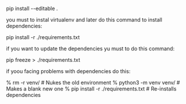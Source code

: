 pip install --editable .

you must to instal virtualenv and later do this command to install dependencies:

pip install -r ./requirements.txt

if you want to update the dependencies yu must to do this command:

pip freeze > ./requirements.txt

if yoou facing problems with dependencies do this:

% rm -r venv/ # Nukes the old environment % python3 -m venv venv/ # Makes a blank new one % pip install -r ./requirements.txt # Re-installs dependencies 